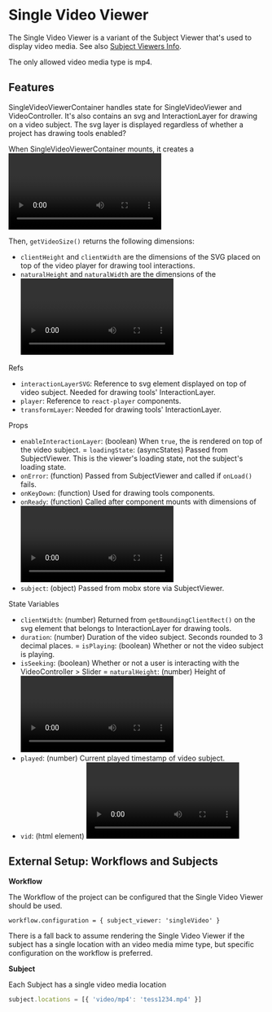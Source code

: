 # Single Video Viewer

The Single Video Viewer is a variant of the Subject Viewer that's used to
display video media. See also [Subject Viewers Info](https://github.com/zooniverse/front-end-monorepo/blob/master/packages/lib-classifier/src/components/Classifier/components/SubjectViewer/README.md).

The only allowed video media type is mp4.

## Features

SingleVideoViewerContainer handles state for SingleVideoViewer and VideoController. It's also contains an svg and InteractionLayer for drawing on a video subject. The svg layer is displayed regardless of whether a project has drawing tools enabled?

When SingleVideoViewerContainer mounts, it creates a <video> HTML element in `preload()` and sets the `src` as the subject's url.

Then, `getVideoSize()` returns the following dimensions:
- `clientHeight` and `clientWidth` are the dimensions of the SVG placed on top of the video player for drawing tool interactions.
- `naturalHeight` and `naturalWidth` are the dimensions of the <video> displaying the subject.

Refs
- `interactionLayerSVG`: Reference to svg element displayed on top of video subject. Needed for drawing tools' InteractionLayer.
- `player`: Reference to `react-player` components.
- `transformLayer`: Needed for drawing tools' InteractionLayer.

Props
- `enableInteractionLayer`: (boolean) When `true`, the <InteractionLayer> is rendered on top of the video subject.
= `loadingState`: (asyncStates) Passed from SubjectViewer. This is the viewer's loading state, not the subject's loading state.
- `onError`: (function) Passed from SubjectViewer and called if `onLoad()` fails.
- `onKeyDown`: (function) Used for drawing tools components.
- `onReady`: (function) Called after component mounts with dimensions of <video> and svg interaction layer. Function is passed from SubjectViewer and  dimensions are added to classification metatdata.
- `subject`: (object) Passed from mobx store via SubjectViewer.

State Variables
- `clientWidth`: (number) Returned from `getBoundingClientRect()` on the svg element that belongs to InteractionLayer for drawing tools.
- `duration`: (number) Duration of the video subject. Seconds rounded to 3 decimal places.
= `isPlaying`: (boolean) Whether or not the video subject is playing.
- `isSeeking`: (boolean) Whether or not a user is interacting with the VideoController > Slider
= `naturalHeight`: (number) Height of <video> displaying the subject.
= `naturalWidth`: (number) Width of the <video> displaying the subject.
- `played`: (number) Current played timestamp of video subject.
- `vid`: (html element) <video> displaying the subject.

## External Setup: Workflows and Subjects

**Workflow**

The Workflow of the project can be configured that the Single Video Viewer should be used.

`workflow.configuration = { subject_viewer: 'singleVideo' }`

There is a fall back to assume rendering the Single Video Viewer if the subject has a single location with an video media mime type, but specific configuration on the workflow is preferred.

**Subject**

Each Subject has a single video media location

```js
subject.locations = [{ 'video/mp4': 'tess1234.mp4' }]
```
